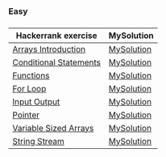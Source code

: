 <H3>Easy<H3>

| Hackerrank exercise | MySolution |
|---------------------|------------|
|[Arrays Introduction](https://www.hackerrank.com/challenges/arrays-introduction/problem)|[MySolution](../master/MySolution/arrays_easy.h)|
|[Conditional Statements](https://www.hackerrank.com/challenges/c-tutorial-conditional-if-else/problem)|[MySolution](../master/MySolution/conditional_easy.h)|
|[Functions](https://www.hackerrank.com/challenges/c-tutorial-functions/problem)|[MySolution](../master/MySolution/functions_easy.h)|
|[For Loop](https://www.hackerrank.com/challenges/c-tutorial-for-loop/problem)|[MySolution](../master/MySolution/loop_easy.h)|
|[Input Output](https://www.hackerrank.com/challenges/cpp-input-and-output/problem)|[MySolution](../master/MySolution/output_easy.h)|
|[Pointer](https://www.hackerrank.com/challenges/c-tutorial-pointer/problem)|[MySolution](../master/MySolution/pointer_easy.h)|
|[Variable Sized Arrays](https://www.hackerrank.com/challenges/variable-sized-arrays/problem)|[MySolution](../master/MySolution/sized_array_easy.h)|
|[String Stream](https://www.hackerrank.com/challenges/c-tutorial-stringstream/problem)|[MySolution](../master/MySolution/string_stream_easy.h)|

